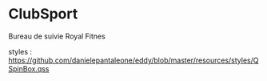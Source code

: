 # ClubSport
Bureau de suivie Royal Fitnes



styles : https://github.com/danielepantaleone/eddy/blob/master/resources/styles/QSpinBox.qss